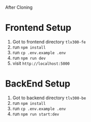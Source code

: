 After Cloning

# Frontend Setup
 1. Got to frontend directory `tlv300-fe`
 2. run `npm install`
 3. run `cp .env.example .env`
 4. run `npm run dev`
 5. visit `http://localhost:5000`

# BackEnd Setup
 1. Got to backend directory `tlv300-be`
 2. run `npm install`
 3. run `cp .env.example .env`
 4. run `npm run start:dev`

